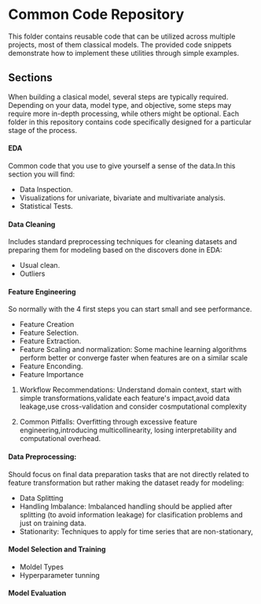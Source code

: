 # Common Code Repository
This folder contains reusable code that can be utilized across multiple projects, most of them classical models. The provided code snippets demonstrate how to implement these utilities through simple examples.

## Sections
When building a clasical model, several steps are typically required. Depending on your data, model type, and objective, some steps may require more in-depth processing, while others might be optional. Each folder in this repository contains code specifically designed for a particular stage of the process.

#### EDA
Common code that you use to give yourself a sense of the data.In this section you will find:
- Data Inspection.
- Visualizations for univariate, bivariate and multivariate analysis.
- Statistical Tests.


#### Data Cleaning
Includes standard preprocessing techniques for cleaning datasets and preparing them for modeling based on the discovers done in EDA:
- Usual clean.
- Outliers


#### Feature Engineering
So normally with the 4 first steps you can start small and see performance.
- Feature Creation
- Feature Selection.
- Feature Extraction.
- Feature Scaling and normalization: Some machine learning algorithms perform better or converge faster when features are on a similar scale 
- Feature Enconding.
- Feature Importance 

1. Workflow Recommendations: Understand domain context, start with simple transformations,validate each feature's impact,avoid data leakage,use cross-validation and consider cosmputational complexity

2. Common Pitfalls: Overfitting through excessive feature engineering,introducing multicollinearity, losing interpretability and computational overhead. 

#### Data Preprocessing: 
Should focus on final data preparation tasks that are not directly related to feature transformation but rather making the dataset ready for modeling:
- Data Splitting
- Handling Imbalance: Imbalanced handling should be applied after splitting (to avoid information leakage) for clasification problems and just on training data.
- Stationarity: Techniques to apply for time series that are non-stationary,

#### Model Selection and Training
- Moldel Types
- Hyperparameter tunning

#### Model Evaluation 










